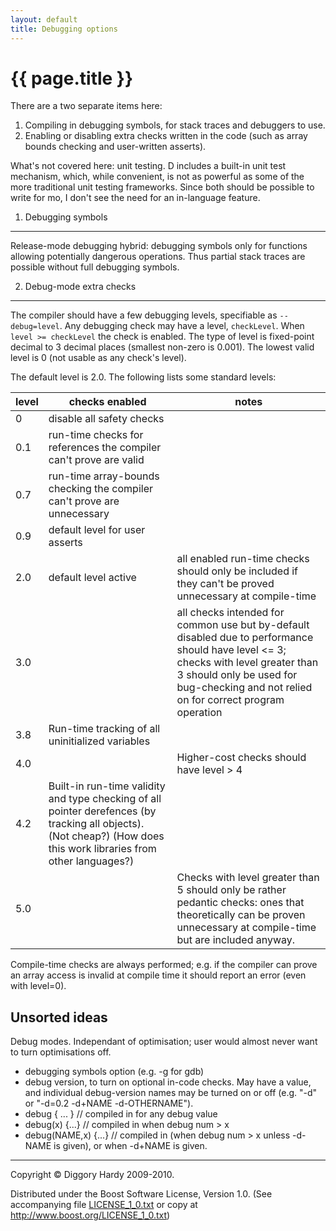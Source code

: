 ```yaml
---
layout: default
title: Debugging options
---
```

{{ page.title }}
================

There are a two separate items here:

1.  Compiling in debugging symbols, for stack traces and debuggers to use.
2.  Enabling or disabling extra checks written in the code (such as array bounds checking and user-written asserts).

What's not covered here: unit testing. D includes a built-in unit test mechanism, which, while
convenient, is not as powerful as some of the more traditional unit testing frameworks. Since both
should be possible to write for mo, I don't see the need for an in-language feature.


1. Debugging symbols
-----------------------------

Release-mode debugging hybrid: debugging symbols only for functions allowing potentially dangerous
operations. Thus partial stack traces are possible without full debugging symbols.


2. Debug-mode extra checks
-------------------------------

The compiler should have a few debugging levels, specifiable as `--debug=level`. Any debugging check
may have a level, `checkLevel`. When `level >= checkLevel` the check is enabled. The type of level
is fixed-point decimal to 3 decimal places (smallest non-zero is 0.001).
The lowest valid level is 0 (not usable as any check's level).

The default level is 2.0. The following lists some standard levels:

| level | checks enabled | notes |
|-------|----------------|-------|
| 0     | disable all safety checks | |
| 0.1   | run-time checks for references the compiler can't prove are valid | |
| 0.7   | run-time array-bounds checking the compiler can't prove are unnecessary | |
| 0.9   | default level for user asserts | |
| 2.0   | default level active | all enabled run-time checks should only be included if they can't be proved unnecessary at compile-time |
| 3.0   | | all checks intended for common use but by-default disabled due to performance should have level <= 3; checks with level greater than 3 should only be used for bug-checking and not relied on for correct program operation |
| 3.8   | Run-time tracking of all uninitialized variables | |
| 4.0   | | Higher-cost checks should have level > 4 |
| 4.2   | Built-in run-time validity and type checking of all pointer derefences (by tracking all objects). (Not cheap?) (How does this work libraries from other languages?) | |
| 5.0   | | Checks with level greater than 5 should only be rather pedantic checks: ones that theoretically can be proven unnecessary at compile-time but are included anyway. |

Compile-time checks are always performed; e.g. if the compiler can prove an array access is invalid at compile time it should report an error (even with level=0).


Unsorted ideas
--------------

Debug modes.
Independant of optimisation; user would almost never want to turn optimisations off.
 * debugging symbols option (e.g. -g for gdb)
 * debug version, to turn on optional in-code checks. May have a value, and individual debug-version names may be turned on or off (e.g. "-d" or "-d=0.2 -d+NAME -d-OTHERNAME").
  * debug { ... }       // compiled in for any debug value
  * debug(x) {...}      // compiled in when debug num > x
  * debug(NAME,x) {...} // compiled in (when debug num > x unless -d-NAME is given), or when -d+NAME is given.

---

Copyright © Diggory Hardy 2009-2010.

Distributed under the Boost Software License, Version 1.0.
(See accompanying file [LICENSE_1_0.txt]({{site.root}}/LICENSE_1_0.txt) or copy at <http://www.boost.org/LICENSE_1_0.txt>)